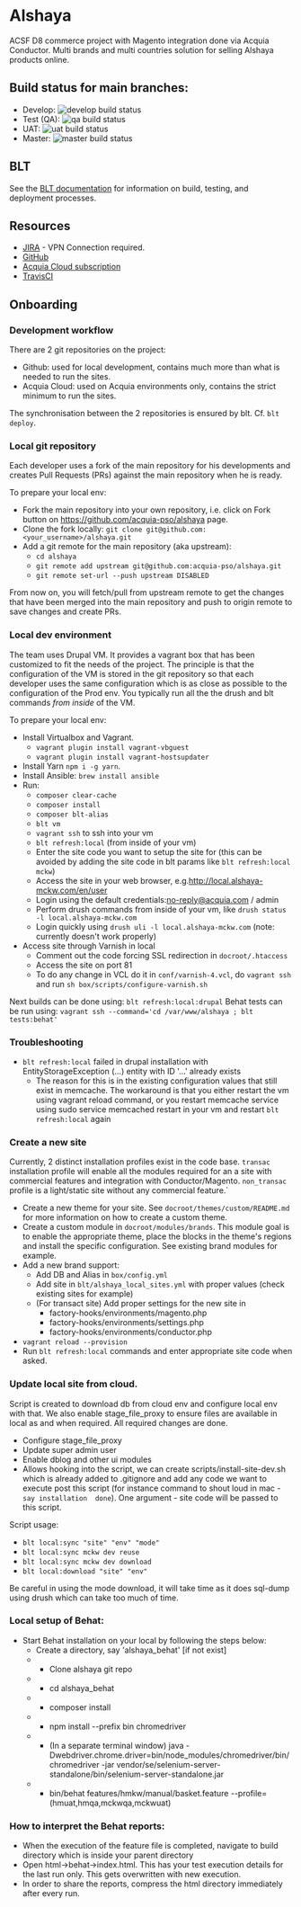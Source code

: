 # Alshaya

ACSF D8 commerce project with Magento integration done via Acquia Conductor.
Multi brands and multi countries solution for selling Alshaya products online.

## Build status for main branches:
* Develop: <img src="https://api.travis-ci.com/acquia-pso/alshaya.svg?token=4JaqUUFo3VuBYCWd867z&branch=develop" alt="develop build status" />
* Test (QA): <img src="https://api.travis-ci.com/acquia-pso/alshaya.svg?token=4JaqUUFo3VuBYCWd867z&branch=qa" alt="qa build status" />
* UAT: <img src="https://api.travis-ci.com/acquia-pso/alshaya.svg?token=4JaqUUFo3VuBYCWd867z&branch=uat" alt="uat build status" />
* Master: <img src="https://api.travis-ci.com/acquia-pso/alshaya.svg?token=4JaqUUFo3VuBYCWd867z&branch=master" alt="master build status" />

## BLT

See the [BLT documentation](http://blt.readthedocs.io/en/latest/) for information on build, testing, and deployment processes.

## Resources

* <a href="http://jira.alshaya.com:8080/secure/RapidBoard.jspa?rapidView=284">JIRA</a> - VPN Connection required.
* <a href="https://github.com/acquia-pso/alshaya">GitHub</a>
* <a href="https://cloud.acquia.com/app/develop/applications/5ce588f5-ce9b-4a46-9b5b-a0c74e47feb2">Acquia Cloud subscription</a>
* <a href="https://travis-ci.com/acquia-pso/alshaya">TravisCI</a>

## Onboarding

### Development workflow

There are 2 git repositories on the project:
* Github: used for local development, contains much more than what is needed
to run the sites.
* Acquia Cloud: used on Acquia environments only, contains the strict minimum
to run the sites.

The synchronisation between the 2 repositories is ensured by blt.
Cf. `blt deploy`.

### Local git repository

Each developer uses a fork of the main repository for his developments and
creates Pull Requests (PRs) against the main repository when he is ready.

To prepare your local env:
* Fork the main repository into your own repository, i.e. click on Fork button
on https://github.com/acquia-pso/alshaya page.
* Clone the fork locally: `git clone git@github.com:<your_username>/alshaya.git`
* Add a git remote for the main repository (aka upstream):
  * `cd alshaya`
  * `git remote add upstream git@github.com:acquia-pso/alshaya.git`
  * `git remote set-url --push upstream DISABLED`

From now on, you will fetch/pull from upstream remote to get the changes that
have been merged into the main repository and push to origin remote to save
changes and create PRs.

### Local dev environment

The team uses Drupal VM. It provides a vagrant box that has been customized to
fit the needs of the project.
The principle is that the configuration of the VM is stored in the git
repository so that each developer uses the same configuration which is as close
as possible to the configuration of the Prod env.
You typically run all the the drush and blt commands *from inside* of the VM.

To prepare your local env:
* Install Virtualbox and Vagrant.
  * `vagrant plugin install vagrant-vbguest`
  * `vagrant plugin install vagrant-hostsupdater`
* Install Yarn `npm i -g yarn`.
* Install Ansible: `brew install ansible`
* Run:
  * `composer clear-cache`
  * `composer install`
  * `composer blt-alias`
  * `blt vm`
  * `vagrant ssh` to ssh into your vm
  * `blt refresh:local` (from inside of your vm)
  * Enter the site code you want to setup the site for (this can be avoided by adding the site code in blt params like `blt refresh:local mckw`)
  * Access the site in your web browser, e.g.﻿http://local.alshaya-mckw.com/en/user
  * Login using the default credentials:﻿no-reply@acquia.com / admin
  * Perform drush commands from inside of your vm, like `drush status -l local.alshaya-mckw.com`
  * Login quickly using `drush uli -l local.alshaya-mckw.com`  (note: currently doesn't work properly)
* Access site through Varnish in local
  * Comment out the code forcing SSL redirection in `docroot/.htaccess`
  * Access the site on port 81
  * To do any change in VCL do it in `conf/varnish-4.vcl`, do `vagrant ssh` and run `sh box/scripts/configure-varnish.sh`

Next builds can be done using: `blt refresh:local:drupal`
Behat tests can be run using: `vagrant ssh --command='cd /var/www/alshaya ; blt tests:behat'`

### Troubleshooting

* `blt refresh:local` failed in drupal installation with EntityStorageException (...) entity with ID '...' already exists
  * The reason for this is in the existing configuration values that still exist in memcache. The workaround is that you either restart the vm using ​vagrant reload​ command, or you restart memcache service using sudo service memcached restart in your vm and restart `blt refresh:local` again

### Create a new site

Currently, 2 distinct installation profiles exist in the code base. `transac`
installation profile will enable all the modules required for an a site with
commercial features and integration with Conductor/Magento. `non_transac`
profile is a light/static site without any commercial feature.`

* Create a new theme for your site. See `docroot/themes/custom/README.md` for
more information on how to create a custom theme.
* Create a custom module in `docroot/modules/brands`. This module goal is to
enable the appropriate theme, place the blocks in the theme's regions and
install the specific configuration. See existing brand modules for example.
* Add a new brand support:
  * Add DB and Alias in `box/config.yml`
  * Add site in `blt/alshaya_local_sites.yml` with proper values (check existing sites for example)
  * (For transact site) Add proper settings for the new site in 
    * factory-hooks/environments/magento.php
    * factory-hooks/environments/settings.php
    * factory-hooks/environments/conductor.php
* `vagrant reload --provision`
* Run `blt refresh:local` commands and enter appropriate site code when asked.

### Update local site from cloud.
Script is created to download db from cloud env and configure local env
with that. We also enable stage_file_proxy to ensure files are available
in local as and when required. All required changes are done.
* Configure stage_file_proxy
* Update super admin user
* Enable dblog and other ui modules
* Allows hooking into the script, we can create scripts/install-site-dev.sh
which is already added to .gitignore and add any code we want to execute post
this script (for instance command to shout loud in mac - `say installation 
done`). One argument - site code will be passed to this script.

Script usage:
* `blt local:sync "site" "env" "mode"`
* `blt local:sync mckw dev reuse`
* `blt local:sync mckw dev download`
* `blt local:download "site" "env"`

Be careful in using the mode download, it will take time as it does sql-dump
using drush which can take too much of time.

### Local setup of Behat:
* Start Behat installation on your local by following the steps below:
  * Create a directory, say 'alshaya_behat' [if not exist]
  -  * Clone alshaya git repo
  -  * cd alshaya_behat
  -  * composer install
  -  * npm install --prefix bin chromedriver
  -  * (In a separate terminal window) java -Dwebdriver.chrome.driver=bin/node_modules/chromedriver/bin/chromedriver -jar vendor/se/selenium-server-standalone/bin/selenium-server-standalone.jar
  -  * bin/behat features/hmkw/manual/basket.feature --profile=(hmuat,hmqa,mckwqa,mckwuat)
    
### How to interpret the Behat reports:
  * When the execution of the feature file is completed, navigate to build directory which is inside your parent directory
  * Open html->behat->index.html. This has your test execution details for the last run only. This gets overwritten with new execution.
  * In order to share the reports, compress the html directory immediately after every run.
